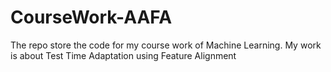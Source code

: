 # CourseWork-AAFA
The repo store the code for my course work of Machine Learning. My work is about Test Time Adaptation using Feature Alignment
